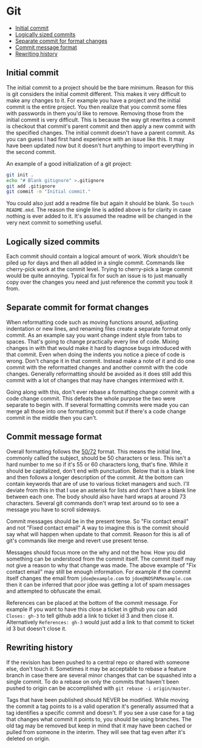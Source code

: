 # Git

- [Initial commit](#initial-commit)
- [Logically sized commits](#logically-sized-commits)
- [Separate commit for format changes](#separate-commit-for-format-changes)
- [Commit message format](#commit-message-format)
- [Rewriting history](#rewriting-history)

## Initial commit

The initial commit to a project should be the bare minimum. Reason for this is git considers the initial commit different.  This makes it very difficult to make any changes to it. For example you have a project and the initial commit is the entire project. You then realize that you commit some files with passwords in them you'd like to remove.  Removing those from the initial commit is very difficult.  This is because the way git rewrites a commit is checkout that commit's parent commit and then apply a new commit with the specified changes.  The initial commit doesn't have a parent commit. As you can guess I had first hand experience with an issue like this. It may have been updated now but it doesn't hurt anything to import everything in the second commit.

An example of a good initialization of a git project:

```bash
git init .
echo "# Blank gitignore" >.gitignore
git add .gitignore
git commit -m "Initial commit."
```

You could also just add a readme file but again it should be blank. So `touch README.mkd`. The reason the single line is added above is for clarity in case nothing is ever added to it. It's assumed the readme will be changed in the very next commit to something useful.

## Logically sized commits

Each commit should contain a logical amount of work.  Work shouldn't be piled up for days and then all added in a single commit.  Commands like cherry-pick work at the commit level.  Trying to cherry-pick a large commit would be quite annoying.  Typical fix for such an issue is to just manually copy over the changes you need and just reference the commit you took it from.

## Separate commit for format changes

When reformatting code such as moving functions around, adjusting indentation or new lines, and renaming files create a separate format only commit. As an example say you want change indent style from tabs to spaces.  That's going to change practically every line of code.  Mixing changes in with that would make it hard to diagnose bugs introduced with that commit.  Even when doing the indents you notice a piece of code is wrong. Don't change it in that commit. Instead make a note of it and do one commit with the reformatted changes and another commit with the code changes. Generally reformatting should be avoided as it does still add this commit with a lot of changes that may have changes intermixed with it.

Going along with this, don't ever rebase a formatting change commit with a code change commit.  This defeats the whole purpose the two were separate to begin with.  If several formatting commits were made you can merge all those into one formatting commit but if there's a code change commit in the middle then you can't.

## Commit message format

Overall formatting follows the [50/72](http://tbaggery.com/2008/04/19/a-note-about-git-commit-messages.html) format. This means the initial line, commonly called the subject, should be 50 characters or less.  This isn't a hard number to me so if it's 55 or 60 characters long, that's fine.  While it should be capitalized, don't end with punctuation.  Below that is a blank line and then follows a longer description of the commit. At the bottom can contain keywords that are of use to various ticket managers and such.  I'll deviate from this in that I use an asterisk for lists and don't have a blank line between each one.  The body should also have hard wraps at around 73 characters. Several git commands don't wrap text around so to see a message you have to scroll sideways.

Commit messages should be in the present tense. So "Fix contact email" and not "Fixed contact email" A way to imagine this is the commit should say what will happen when update to that commit. Reason for this is all of git's commands like merge and revert use present tense.

Messages should focus more on the why and not the how. How you did something can be understood from the commit itself. The commit itself may not give a reason to why that change was made. The above example of "Fix contact email" may still be enough information.  For example if the commit itself changes the email from `jdoe@example.com` to `jdoe@NOSPAMexample.com` then it can be inferred that poor jdoe was getting a lot of spam messages and attempted to obfuscate the email.

References can be placed at the bottom of the commit message.  For example if you want to have this close a ticket in github you can add `Closes: gh-3` to tell github add a link to ticket id 3 and then close it. Alternatively `References: gh-3` would just add a link to that commit to ticket id 3 but doesn't close it.

## Rewriting history

If the revision has been pushed to a central repo or shared with someone else, don't touch it. Sometimes it may be acceptable to rebase a feature branch in case there are several minor changes that can be squashed into a single commit.  To do a rebase on only the commits that haven't been pushed to origin can be accomplished with `git rebase -i origin/master`.

Tags that have been published should NEVER be modified.  While moving the commit a tag points to is a valid operation it's generally assumed that a tag identifies a specific commit and doesn't.  If you see a use case for a tag that changes what commit it points to, you should be using branches.  The old tag may be removed but keep in mind that it may have been cached or pulled from someone in the interim. They will see that tag even after it's deleted on origin.
